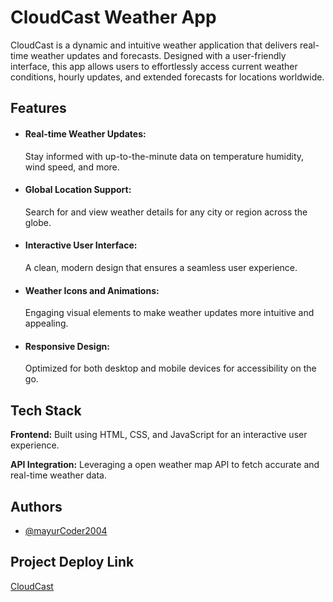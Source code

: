 
# CloudCast Weather App

CloudCast is a dynamic and intuitive weather application that delivers real-time weather updates and forecasts. Designed with a user-friendly interface, this app allows users to effortlessly access current weather conditions, hourly updates, and extended forecasts for locations worldwide.


## Features

- #### Real-time Weather Updates: 
  Stay informed with up-to-the-minute data on temperature
  humidity, wind speed, and more.

- #### Global Location Support: 
  Search for and view weather details for any city or region
  across the globe.

- #### Interactive User Interface: 
  A clean, modern design that ensures a seamless user experience.

- #### Weather Icons and Animations: 
  Engaging visual elements to make weather updates more 
  intuitive and appealing.
  
- #### Responsive Design: 
  Optimized for both desktop and mobile devices for 
  accessibility on the go.


## Tech Stack

**Frontend:** Built using HTML, CSS, and JavaScript for 
an interactive user experience.

**API Integration:** Leveraging a open weather map API to fetch accurate and real-time weather data.



## Authors

- [@mayurCoder2004](https://github.com/mayurCoder2004)


## Project Deploy Link

[CloudCast](https://cloudcastweather.netlify.app/)

